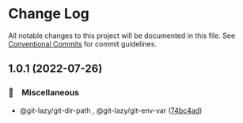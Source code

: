 # Change Log

All notable changes to this project will be documented in this file.
See [Conventional Commits](https://conventionalcommits.org) for commit guidelines.

## 1.0.1 (2022-07-26)


### 🔖　Miscellaneous

* @git-lazy/git-dir-path , @git-lazy/git-env-var ([74bc4ad](https://github.com/bluelovers/ws-git-lazy/commit/74bc4ad4ad0ad551f5c824b08b532caddf5f239f))
